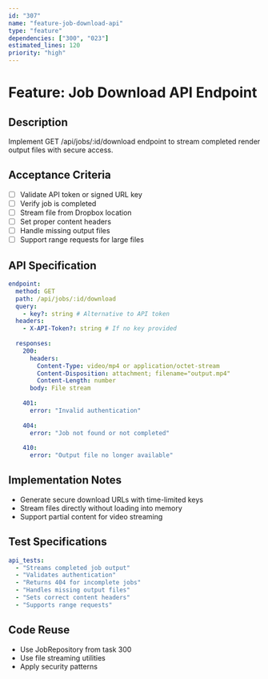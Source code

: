```yaml
---
id: "307"
name: "feature-job-download-api"
type: "feature"
dependencies: ["300", "023"]
estimated_lines: 120
priority: "high"
---
```


# Feature: Job Download API Endpoint

## Description
Implement GET /api/jobs/:id/download endpoint to stream completed render output files with secure access.

## Acceptance Criteria
- [ ] Validate API token or signed URL key
- [ ] Verify job is completed
- [ ] Stream file from Dropbox location
- [ ] Set proper content headers
- [ ] Handle missing output files
- [ ] Support range requests for large files

## API Specification
```yaml
endpoint:
  method: GET
  path: /api/jobs/:id/download
  query:
    - key?: string # Alternative to API token
  headers:
    - X-API-Token?: string # If no key provided
  
  responses:
    200:
      headers:
        Content-Type: video/mp4 or application/octet-stream
        Content-Disposition: attachment; filename="output.mp4"
        Content-Length: number
      body: File stream
    
    401:
      error: "Invalid authentication"
    
    404:
      error: "Job not found or not completed"
    
    410:
      error: "Output file no longer available"
```

## Implementation Notes
- Generate secure download URLs with time-limited keys
- Stream files directly without loading into memory
- Support partial content for video streaming

## Test Specifications
```yaml
api_tests:
  - "Streams completed job output"
  - "Validates authentication"
  - "Returns 404 for incomplete jobs"
  - "Handles missing output files"
  - "Sets correct content headers"
  - "Supports range requests"
```

## Code Reuse
- Use JobRepository from task 300
- Use file streaming utilities
- Apply security patterns
